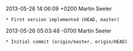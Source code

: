 2013-05-26 14:06:09 +0200 Martin Seeler 

	* First version implemented (HEAD, master)

2013-05-26 05:03:48 -0700 Martin Seeler 

	* Initial commit (origin/master, origin/HEAD)

